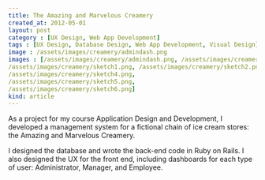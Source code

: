 ```yaml
---
title: The Amazing and Marvelous Creamery
created_at: 2012-05-01
layout: post
category : [UX Design, Web App Development]
tags : [UX Design, Database Design, Web App Development, Visual Design]
image : /assets/images/creamery/admindash.png
images : [/assets/images/creamery/admindash.png, /assets/images/creamery/employeedetails.png, /assets/images/creamery/storedetails.png, 
/assets/images/creamery/sketch1.png, /assets/images/creamery/sketch2.png,
/assets/images/creamery/sketch4.png,
/assets/images/creamery/sketch5.png,
/assets/images/creamery/sketch6.png]
kind: article
---
```


<p class="description">
As a project for my course Application Design and Development, I developed a management system for a fictional chain of ice cream stores: the Amazing and Marvelous Creamery. 
</p>
<p class="description">
I designed the database and wrote the back-end code in Ruby on Rails. I also designed the UX for the front end, including dashboards for each type of user: Administrator, Manager, and Employee.
</p>
